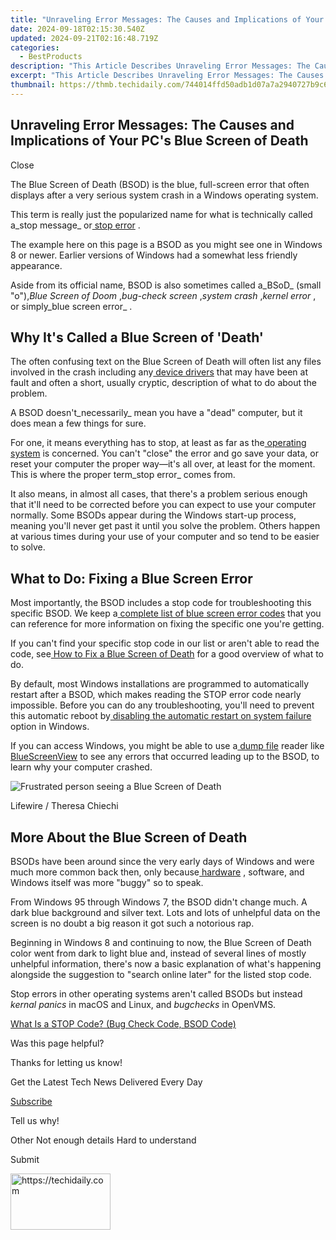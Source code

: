 ```yaml
---
title: "Unraveling Error Messages: The Causes and Implications of Your PC's Blue Screen of Death"
date: 2024-09-18T02:15:30.540Z
updated: 2024-09-21T02:16:48.719Z
categories:
  - BestProducts
description: "This Article Describes Unraveling Error Messages: The Causes and Implications of Your PC's Blue Screen of Death"
excerpt: "This Article Describes Unraveling Error Messages: The Causes and Implications of Your PC's Blue Screen of Death"
thumbnail: https://thmb.techidaily.com/744014ffd50adb1d07a7a2940727b9c6e249d35c9b35474b3c5a660491ebe0a3.png
---
```


## Unraveling Error Messages: The Causes and Implications of Your PC's Blue Screen of Death

Close 

 The Blue Screen of Death (BSOD) is the blue, full-screen error that often displays after a very serious system crash in a Windows operating system.

 This term is really just the popularized name for what is technically called a_stop message_ or[ stop error](https://www.lifewire.com/what-is-a-stop-code-2625685) .

 The example here on this page is a BSOD as you might see one in Windows 8 or newer. Earlier versions of Windows had a somewhat less friendly appearance.

 Aside from its official name, BSOD is also sometimes called a_BSoD_ (small "o"),_Blue Screen of Doom_ ,_bug-check screen_ ,_system crash_ ,_kernel error_ , or simply_blue screen error_ .

##  Why It's Called a Blue Screen of 'Death' 

 The often confusing text on the Blue Screen of Death will often list any files involved in the crash including any[ device drivers](https://www.lifewire.com/what-is-a-device-driver-2625796) that may have been at fault and often a short, usually cryptic, description of what to do about the problem.

 A BSOD doesn't_necessarily_ mean you have a "dead" computer, but it does mean a few things for sure.

 For one, it means everything has to stop, at least as far as the[ operating system](https://www.lifewire.com/operating-systems-2625912) is concerned. You can't "close" the error and go save your data, or reset your computer the proper way—it's all over, at least for the moment. This is where the proper term_stop error_ comes from.

 It also means, in almost all cases, that there's a problem serious enough that it'll need to be corrected before you can expect to use your computer normally. Some BSODs appear during the Windows start-up process, meaning you'll never get past it until you solve the problem. Others happen at various times during your use of your computer and so tend to be easier to solve.

##  What to Do: Fixing a Blue Screen Error 

 Most importantly, the BSOD includes a stop code for troubleshooting this specific BSOD. We keep a[ complete list of blue screen error codes](https://www.lifewire.com/blue-screen-error-codes-4065576) that you can reference for more information on fixing the specific one you're getting.

 If you can't find your specific stop code in our list or aren't able to read the code, see[ How to Fix a Blue Screen of Death](https://www.lifewire.com/how-to-fix-a-blue-screen-of-death-2624518) for a good overview of what to do.

  
 By default, most Windows installations are programmed to automatically restart after a BSOD, which makes reading the STOP error code nearly impossible. Before you can do any troubleshooting, you'll need to prevent this automatic reboot by[ disabling the automatic restart on system failure](https://www.lifewire.com/how-do-i-disable-automatic-restart-on-system-failure-in-windows-2626067) option in Windows.  

 If you can access Windows, you might be able to use a[ dump file](https://www.lifewire.com/hdmp-file-2621548) reader like[ BlueScreenView](http://www.nirsoft.net/utils/blue%5Fscreen%5Fview.html) to see any errors that occurred leading up to the BSOD, to learn why your computer crashed.

![Frustrated person seeing a Blue Screen of Death](https://www.lifewire.com/thmb/hKvGtwKQh7QOqvjvUuMc95D8p-Q=/1500x0/filters:no_upscale():max_bytes(150000):strip_icc():format(webp)/blue-screen-of-death-bsod-2625816-c646988c07214d058b473a6f7e6a51bd.png) 

 Lifewire / Theresa Chiechi 

##  More About the Blue Screen of Death 

 BSODs have been around since the very early days of Windows and were much more common back then, only because[ hardware](https://www.lifewire.com/computer-hardware-2625895) , software, and Windows itself was more "buggy" so to speak.

 From Windows 95 through Windows 7, the BSOD didn't change much. A dark blue background and silver text. Lots and lots of unhelpful data on the screen is no doubt a big reason it got such a notorious rap.

 Beginning in Windows 8 and continuing to now, the Blue Screen of Death color went from dark to light blue and, instead of several lines of mostly unhelpful information, there's now a basic explanation of what's happening alongside the suggestion to "search online later" for the listed stop code.

 Stop errors in other operating systems aren't called BSODs but instead _kernal panics_ in macOS and Linux, and _bugchecks_ in OpenVMS.

[  What Is a STOP Code? (Bug Check Code, BSOD Code) ](https://www.lifewire.com/what-is-a-stop-code-2625685) 

Was this page helpful?

Thanks for letting us know!

 Get the Latest Tech News Delivered Every Day

[ Subscribe ](https://www.lifewire.com/#) 

Tell us why!

 Other  Not enough details  Hard to understand 

 Submit

<ins class="adsbygoogle"
     style="display:block"
     data-ad-format="autorelaxed"
     data-ad-client="ca-pub-7571918770474297"
     data-ad-slot="1223367746"></ins>

<ins class="adsbygoogle"
     style="display:block"
     data-ad-client="ca-pub-7571918770474297"
     data-ad-slot="8358498916"
     data-ad-format="auto"
     data-full-width-responsive="true"></ins>



<!-- affiliate ads begin -->
<a href="https://aligracehair.sjv.io/c/5597632/2135366/19272" target="_top" id="2135366">
  <img src="//a.impactradius-go.com/display-ad/19272-2135366" border="0" alt="https://techidaily.com" width="160" height="90"/>
</a>
<img height="0" width="0" src="https://aligracehair.sjv.io/i/5597632/2135366/19272" style="position:absolute;visibility:hidden;" border="0" />
<!-- affiliate ads end -->

